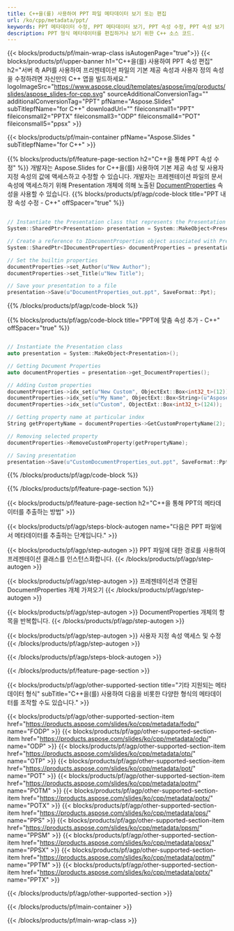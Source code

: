 ```yaml
---
title: C++을(를) 사용하여 PPT 파일 메타데이터 보기 또는 편집
url: /ko/cpp/metadata/ppt/
keywords: PPT 메타데이터 수정, PPT 메타데이터 보기, PPT 속성 수정, PPT 속성 보기
description: PPT 형식 메타데이터를 편집하거나 보기 위한 C++ 소스 코드.
---
```


{{< blocks/products/pf/main-wrap-class isAutogenPage="true">}}
{{< blocks/products/pf/upper-banner h1="C++을(를) 사용하여 PPT 속성 편집" h2="서버 측 API를 사용하여 프리젠테이션 파일의 기본 제공 속성과 사용자 정의 속성을 수정하려면 자신만의 C++ 앱을 빌드하세요." logoImageSrc="https://www.aspose.cloud/templates/aspose/img/products/slides/aspose_slides-for-cpp.svg" sourceAdditionalConversionTag="" additionalConversionTag="PPT" pfName="Aspose.Slides" subTitlepfName="for C++" downloadUrl="" fileiconsmall1="PPT" fileiconsmall2="PPTX" fileiconsmall3="ODP" fileiconsmall4="POT" fileiconsmall5="ppsx" >}}

{{< blocks/products/pf/main-container pfName="Aspose.Slides " subTitlepfName="for C++" >}}

{{% blocks/products/pf/feature-page-section  h2="C++을 통해 PPT 속성 수정" %}}
개발자는 Aspose.Slides for C++을(를) 사용하여 기본 제공 속성 및 사용자 지정 속성의 값에 액세스하고 수정할 수 있습니다. 개발자는 프레젠테이션 파일의 문서 속성에 액세스하기 위해 Presentation 개체에 의해 노출된 [DocumentProperties](https://reference.aspose.com/slides/cpp/aspose.slides/documentproperties/) 속성을 사용할 수 있습니다.
{{% blocks/products/pf/agp/code-block title="PPT 내장 속성 수정 - C++" offSpacer="true" %}}

```cpp

// Instantiate the Presentation class that represents the Presentation
System::SharedPtr<Presentation> presentation = System::MakeObject<Presentation>(u"presentation.ppt");

// Create a reference to IDocumentProperties object associated with Presentation
System::SharedPtr<IDocumentProperties> documentProperties = presentation->get_DocumentProperties();

// Set the builtin properties
documentProperties->set_Author(u"New Author");
documentProperties->set_Title(u"New Title");

// Save your presentation to a file
presentation->Save(u"DocumentProperties_out.ppt", SaveFormat::Ppt);
```

{{% /blocks/products/pf/agp/code-block %}}

{{% blocks/products/pf/agp/code-block title="PPT에 맞춤 속성 추가 - C++" offSpacer="true" %}}

```cpp

// Instantiate the Presentation class
auto presentation = System::MakeObject<Presentation>();

// Getting Document Properties
auto documentProperties = presentation->get_DocumentProperties();

// Adding Custom properties
documentProperties->idx_set(u"New Custom", ObjectExt::Box<int32_t>(12));
documentProperties->idx_set(u"My Name", ObjectExt::Box<String>(u"Aspose Metadata Editor"));
documentProperties->idx_set(u"Custom", ObjectExt::Box<int32_t>(124));

// Getting property name at particular index
String getPropertyName = documentProperties->GetCustomPropertyName(2);

// Removing selected property
documentProperties->RemoveCustomProperty(getPropertyName);

// Saving presentation
presentation->Save(u"CustomDocumentProperties_out.ppt", SaveFormat::Ppt);
```

{{% /blocks/products/pf/agp/code-block %}}

{{% /blocks/products/pf/feature-page-section %}}

{{< blocks/products/pf/feature-page-section  h2="C++을 통해 PPT의 메타데이터를 추출하는 방법" >}}

{{< blocks/products/pf/agp/steps-block-autogen name="다음은 PPT 파일에서 메타데이터를 추출하는 단계입니다." >}}

{{< blocks/products/pf/agp/step-autogen >}}
PPT 파일에 대한 경로를 사용하여 프레젠테이션 클래스를 인스턴스화합니다.
{{< /blocks/products/pf/agp/step-autogen >}}

{{< blocks/products/pf/agp/step-autogen >}}
프레젠테이션과 연결된 DocumentProperties 개체 가져오기
{{< /blocks/products/pf/agp/step-autogen >}}

{{< blocks/products/pf/agp/step-autogen >}}
DocumentProperties 개체의 항목을 반복합니다.
{{< /blocks/products/pf/agp/step-autogen >}}

{{< blocks/products/pf/agp/step-autogen >}}
사용자 지정 속성 액세스 및 수정
{{< /blocks/products/pf/agp/step-autogen >}}

{{< /blocks/products/pf/agp/steps-block-autogen >}}

{{< /blocks/products/pf/feature-page-section >}}

{{< blocks/products/pf/agp/other-supported-section title="기타 지원되는 메타데이터 형식" subTitle="C++을(를) 사용하여 다음을 비롯한 다양한 형식의 메타데이터를 조작할 수도 있습니다." >}}

{{< blocks/products/pf/agp/other-supported-section-item href="https://products.aspose.com/slides/ko/cpp/metadata/fodp/" name="FODP" >}}
{{< blocks/products/pf/agp/other-supported-section-item href="https://products.aspose.com/slides/ko/cpp/metadata/odp/" name="ODP" >}}
{{< blocks/products/pf/agp/other-supported-section-item href="https://products.aspose.com/slides/ko/cpp/metadata/otp/" name="OTP" >}}
{{< blocks/products/pf/agp/other-supported-section-item href="https://products.aspose.com/slides/ko/cpp/metadata/pot/" name="POT" >}}
{{< blocks/products/pf/agp/other-supported-section-item href="https://products.aspose.com/slides/ko/cpp/metadata/potm/" name="POTM" >}}
{{< blocks/products/pf/agp/other-supported-section-item href="https://products.aspose.com/slides/ko/cpp/metadata/potx/" name="POTX" >}}
{{< blocks/products/pf/agp/other-supported-section-item href="https://products.aspose.com/slides/ko/cpp/metadata/pps/" name="PPS" >}}
{{< blocks/products/pf/agp/other-supported-section-item href="https://products.aspose.com/slides/ko/cpp/metadata/ppsm/" name="PPSM" >}}
{{< blocks/products/pf/agp/other-supported-section-item href="https://products.aspose.com/slides/ko/cpp/metadata/ppsx/" name="PPSX" >}}
{{< blocks/products/pf/agp/other-supported-section-item href="https://products.aspose.com/slides/ko/cpp/metadata/pptm/" name="PPTM" >}}
{{< blocks/products/pf/agp/other-supported-section-item href="https://products.aspose.com/slides/ko/cpp/metadata/pptx/" name="PPTX" >}}


{{< /blocks/products/pf/agp/other-supported-section >}}

{{< /blocks/products/pf/main-container >}}
    
{{< /blocks/products/pf/main-wrap-class >}}